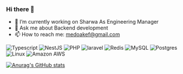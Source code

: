 ### Hi there 👋

- 🔭 I’m currently working on Sharwa As Engineering Manager
- 💬 Ask me about Backend development
- 📫 How to reach me: medoakef@gmail.com

![Typescript](https://img.shields.io/badge/-Typescript-informational?style=flat-square&logo=typescript)
![NestJS](https://img.shields.io/badge/-NestJS-critical?style=flat-square&logo=nestjs)
![PHP](https://img.shields.io/badge/-php-blue?style=flat-square&logo=php)
![laravel](https://img.shields.io/badge/-laravel-important?style=flat-square&logo=laravel)
![Redis](https://img.shields.io/badge/-Redis-gray?style=flat-square&logo=Redis)
![MySQL](https://img.shields.io/badge/-MySQL-informational?style=flat-square&logo=mysql)
![Postgres](https://img.shields.io/badge/-Postgres-informational?style=flat-square&logo=postgres)
![Linux](https://img.shields.io/badge/-Linux-gray?style=flat-square&logo=linux)
![Amazon AWS](https://img.shields.io/badge/Amazon%20AWS-232F3E?style=flat-square&logo=amazon-aws)

[![Anurag's GitHub stats](https://github-readme-stats-sigma-five.vercel.app/api?username=mohamed-akef&count_private=true&show_icons=true&include_all_commits=true&theme=dark)](https://github.com/anuraghazra/github-readme-stats)
